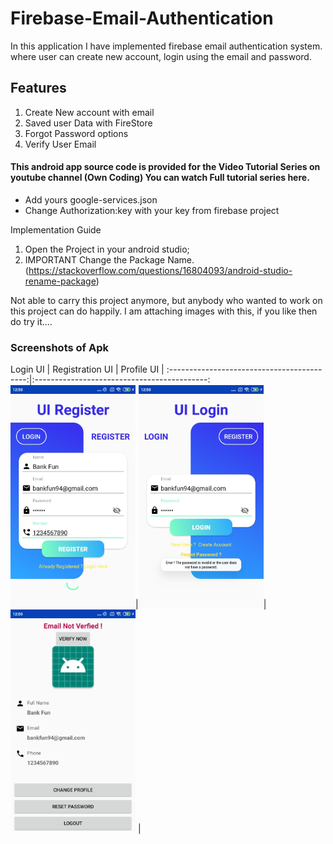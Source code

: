 # Firebase-Email-Authentication
In this application I have implemented firebase email authentication system. where user can create new account, login using the email and password.

## Features
1. Create New account with email
2. Saved user Data with FireStore
3. Forgot Password options
4. Verify User Email

#### This android app source code is provided for the Video Tutorial Series on youtube channel (Own Coding) You can watch Full tutorial series here.


- Add yours google-services.json
- Change Authorization:key with your key from firebase project


Implementation Guide

1. Open the Project in your android studio;
2. IMPORTANT Change the Package Name. (https://stackoverflow.com/questions/16804093/android-studio-rename-package)

Not able to carry this project anymore, but anybody who wanted to work on this project can do happily.
I am attaching images with this, if you like then do try it....


### Screenshots of Apk

 Login UI                               | Registration UI                                     | Profile UI                                     |
:------------------------------------------:|:-------------------------------------------:
<img src="Register.jpg" width="200">|<img src="login.jpg" width="200">| <img src="profile.jpg" width="200"> |

